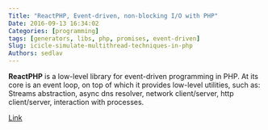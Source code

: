 ```yaml
---
Title: "ReactPHP, Event-driven, non-blocking I/O with PHP"
Date: 2016-09-13 16:34:02
Categories: [programming]
tags: [generators, libs, php, promises, event-driven]
Slug: icicle-simulate-multithread-techniques-in-php
Authors: sedlav
---
```


**ReactPHP** is a low-level library for event-driven programming in PHP. At its core is an event loop, on top of which it provides low-level utilities, such as: Streams abstraction, async dns resolver, network client/server, http client/server, interaction with processes. 

[Link](https://reactphp.org/)
